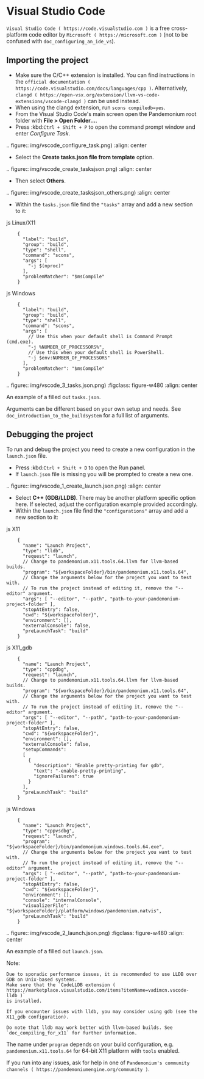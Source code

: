 

Visual Studio Code
==================

`Visual Studio Code ( https://code.visualstudio.com )` is a free cross-platform code editor
by `Microsoft ( https://microsoft.com )` (not to be confused with `doc_configuring_an_ide_vs`).

Importing the project
---------------------

- Make sure the C/C++ extension is installed. You can find instructions in
  the `official documentation ( https://code.visualstudio.com/docs/languages/cpp )`.
  Alternatively, `clangd ( https://open-vsx.org/extension/llvm-vs-code-extensions/vscode-clangd )`
  can be used instead.
- When using the clangd extension, run `scons compiledb=yes`.
- From the Visual Studio Code's main screen open the Pandemonium root folder with
  **File > Open Folder...**.
- Press :kbd:`Ctrl + Shift + P` to open the command prompt window and enter *Configure Task*.

.. figure:: img/vscode_configure_task.png)
   :align: center

- Select the **Create tasks.json file from template** option.

.. figure:: img/vscode_create_tasksjson.png)
   :align: center

- Then select **Others**.

.. figure:: img/vscode_create_tasksjson_others.png)
   :align: center

- Within the `tasks.json` file find the `"tasks"` array and add a new section to it:

js Linux/X11

```
    {
      "label": "build",
      "group": "build",
      "type": "shell",
      "command": "scons",
      "args": [
        "-j $(nproc)"
      ],
      "problemMatcher": "$msCompile"
    }
```

js Windows

```
    {
      "label": "build",
      "group": "build",
      "type": "shell",
      "command": "scons",
      "args": [
        // Use this when your default shell is Command Prompt (cmd.exe).
        "-j %NUMBER_OF_PROCESSORS%",
        // Use this when your default shell is PowerShell.
        "-j $env:NUMBER_OF_PROCESSORS"
      ],
      "problemMatcher": "$msCompile"
    }
```

.. figure:: img/vscode_3_tasks.json.png)
   :figclass: figure-w480
   :align: center

   An example of a filled out `tasks.json`.

Arguments can be different based on your own setup and needs. See
`doc_introduction_to_the_buildsystem` for a full list of arguments.

Debugging the project
---------------------

To run and debug the project you need to create a new configuration in the `launch.json` file.

- Press :kbd:`Ctrl + Shift + D` to open the Run panel.
- If `launch.json` file is missing you will be prompted to create a new one.

.. figure:: img/vscode_1_create_launch.json.png)
   :align: center

- Select **C++ (GDB/LLDB)**. There may be another platform specific option here. If selected,
  adjust the configuration example provided accordingly.
- Within the `launch.json` file find the `"configurations"` array and add a new section to it:

js X11

```
    {
      "name": "Launch Project",
      "type": "lldb",
      "request": "launch",
      // Change to pandemonium.x11.tools.64.llvm for llvm-based builds.
      "program": "${workspaceFolder}/bin/pandemonium.x11.tools.64",
      // Change the arguments below for the project you want to test with.
      // To run the project instead of editing it, remove the "--editor" argument.
      "args": [ "--editor", "--path", "path-to-your-pandemonium-project-folder" ],
      "stopAtEntry": false,
      "cwd": "${workspaceFolder}",
      "environment": [],
      "externalConsole": false,
      "preLaunchTask": "build"
    }

```

js X11_gdb

```
    {
      "name": "Launch Project",
      "type": "cppdbg",
      "request": "launch",
      // Change to pandemonium.x11.tools.64.llvm for llvm-based builds.
      "program": "${workspaceFolder}/bin/pandemonium.x11.tools.64",
      // Change the arguments below for the project you want to test with.
      // To run the project instead of editing it, remove the "--editor" argument.
      "args": [ "--editor", "--path", "path-to-your-pandemonium-project-folder" ],
      "stopAtEntry": false,
      "cwd": "${workspaceFolder}",
      "environment": [],
      "externalConsole": false,
      "setupCommands":
      [
        {
          "description": "Enable pretty-printing for gdb",
          "text": "-enable-pretty-printing",
          "ignoreFailures": true
        }
      ],
      "preLaunchTask": "build"
    }
```

js Windows

```
    {
      "name": "Launch Project",
      "type": "cppvsdbg",
      "request": "launch",
      "program": "${workspaceFolder}/bin/pandemonium.windows.tools.64.exe",
      // Change the arguments below for the project you want to test with.
      // To run the project instead of editing it, remove the "--editor" argument.
      "args": [ "--editor", "--path", "path-to-your-pandemonium-project-folder" ],
      "stopAtEntry": false,
      "cwd": "${workspaceFolder}",
      "environment": [],
      "console": "internalConsole",
      "visualizerFile": "${workspaceFolder}/platform/windows/pandemonium.natvis",
      "preLaunchTask": "build"
    }
```

.. figure:: img/vscode_2_launch.json.png)
   :figclass: figure-w480
   :align: center

   An example of a filled out `launch.json`.


Note:


    Due to sporadic performance issues, it is recommended to use LLDB over GDB on Unix-based systems.
    Make sure that the `CodeLLDB extension ( https://marketplace.visualstudio.com/items?itemName=vadimcn.vscode-lldb )`
    is installed.

    If you encounter issues with lldb, you may consider using gdb (see the X11_gdb configuration).

    Do note that lldb may work better with llvm-based builds. See `doc_compiling_for_x11` for further information.

The name under `program` depends on your build configuration,
e.g. `pandemonium.x11.tools.64` for 64-bit X11 platform with `tools` enabled.

If you run into any issues, ask for help in one of
`Pandemonium's community channels ( https://pandemoniumengine.org/community )`.
